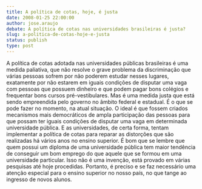 ```yaml
---
title: A política de cotas, hoje, é justa
date: 2008-01-25 22:00:00
author: jose.araujo
debate: A política de cotas nas universidades brasileiras é justa?
slug: a-politica-de-cotas-hoje-e-justa
status: publish 
type: post
---
```


A política de cotas adotada nas universidades públicas brasileiras é uma medida paliativa, que não resolve o grave problema da discriminação que várias pessoas sofrem por não poderem estudar nesses lugares, exatamente por não estarem em iguais condições de disputar uma vaga com pessoas que possuem dinheiro e que podem pagar bons colégios e frequentar bons cursos pré-vestibulares. Mas é uma medida justa que está sendo empreendida pelo governo no âmbito federal e estadual. É o que se pode fazer no momento, na atual situação. O ideal é que fossem criados mecanismos mais democráticos de ampla participação das pessoas para que possam ter iguais condições de disputar uma vaga em determinada universidade pública. E as universidades, de certa forma, tentam implementar a política de cotas para reparar as distorções que são realizadas há vários anos no ensino superior. É bom que se lembre que quem possui um diploma de uma universidade pública tem maior tendência de conseguir um bom emprego do que aquele que se formou em uma universidade particular. Isso não é uma invenção, está provado em várias pesquisas até hoje procedidas. Portanto, é preciso e se faz necessário uma atenção especial para o ensino superior no nosso país, no que tange ao ingresso de novos alunos.

